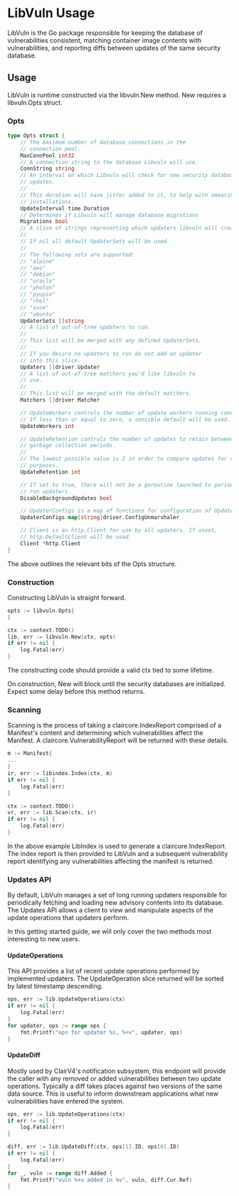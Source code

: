 # LibVuln Usage
LibVuln is the Go package responsible for keeping the database of vulnerabilities consistent, matching container image contents with vulnerabilities, and reporting diffs between updates of the same security database. 

## Usage 
LibVuln is runtime constructed via the libvuln.New method. New requires a libvuln.Opts struct.

### Opts
```go
type Opts struct {
	// The maximum number of database connections in the
	// connection pool.
	MaxConnPool int32
	// A connection string to the database Libvuln will use.
	ConnString string
	// An interval on which Libvuln will check for new security database
	// updates.
	//
	// This duration will have jitter added to it, to help with smearing load on
	// installations.
	UpdateInterval time.Duration
	// Determines if Libvuln will manage database migrations
	Migrations bool
	// A slice of strings representing which updaters libvuln will create.
	//
	// If nil all default UpdaterSets will be used.
	//
	// The following sets are supported:
	// "alpine"
	// "aws"
	// "debian"
	// "oracle"
	// "photon"
	// "pyupio"
	// "rhel"
	// "suse"
	// "ubuntu"
	UpdaterSets []string
	// A list of out-of-tree updaters to run.
	//
	// This list will be merged with any defined UpdaterSets.
	//
	// If you desire no updaters to run do not add an updater
	// into this slice.
	Updaters []driver.Updater
	// A list of out-of-tree matchers you'd like libvuln to
	// use.
	//
	// This list will me merged with the default matchers.
	Matchers []driver.Matcher

	// UpdateWorkers controls the number of update workers running concurrently.
	// If less than or equal to zero, a sensible default will be used.
	UpdateWorkers int

	// UpdateRetention controls the number of updates to retain between
	// garbage collection periods.
	//
	// The lowest possible value is 2 in order to compare updates for notification
	// purposes.
	UpdateRetention int

	// If set to true, there will not be a goroutine launched to periodically
	// run updaters.
	DisableBackgroundUpdates bool

	// UpdaterConfigs is a map of functions for configuration of Updaters.
	UpdaterConfigs map[string]driver.ConfigUnmarshaler

	// Client is an http.Client for use by all updaters. If unset,
	// http.DefaultClient will be used.
	Client *http.Client
}
```
The above outlines the relevant bits of the Opts structure.

### Construction
Constructing LibVuln is straight forward.

```go
opts := libvuln.Opts{
}

ctx := context.TODO()
lib, err := libvuln.New(ctx, opts)
if err != nil {
    log.Fatal(err)
}
```

The constructing code should provide a valid ctx tied to some lifetime.

On construction, New will block until the security databases are initialized. Expect some delay before this method returns.

### Scanning
Scanning is the process of taking a claircore.IndexReport comprised of a Manifest's content and determining which vulnerabilities affect the Manifest. A claircore.VulnerabilityReport will be returned with these details.

```go
m := Manifest{
...
}
ir, err := libindex.Index(ctx, m)
if err != nil {
    log.Fatal(err)
}

ctx := context.TODO()
vr, err := lib.Scan(ctx, ir)
if err != nil {
    log.Fatal(err)
}
```

In the above example LibIndex is used to generate a claircore.IndexReport. The index report is then provided to LibVuln and a subsequent vulnerability report identifying any vulnerabilities affecting the manifest is returned.

### Updates API
By default, LibVuln manages a set of long running updaters responsible for periodically fetching and loading new advisory contents into its database. The Updates API allows a client to view and manipulate aspects of the update operations that updaters perform.

In this getting started guide, we will only cover the two methods most interesting to new users.

#### UpdateOperations
This API provides a list of recent update operations performed by implemented updaters. 
The UpdateOperation slice returned will be sorted by latest timestamp descending. 
```go
ops, err := lib.UpdateOperations(ctx)
if err != nil {
    log.Fatal(err)
}
for updater, ops := range ops {
    fmt.Printf("ops for updater %s, %+v", updater, ops)
}
```

#### UpdateDiff
Mostly used by ClairV4's notification subsystem, this endpoint will provide the caller with any removed or added vulnerabilities between two update operations. Typically a diff takes places against two versions of the same data source. This is useful to inform downstream applications what new vulnerabilities have entered the system.

```go
ops, err := lib.UpdateOperations(ctx)
if err != nil {
    log.Fatal(err)
}

diff, err := lib.UpdateDiff(ctx, ops[1].ID, ops[0].ID)
if err != nil {
    log.Fatal(err)
}
for _, vuln := range diff.Added {
    fmt.Printf("vuln %+v added in %v", vuln, diff.Cur.Ref)
}
```
